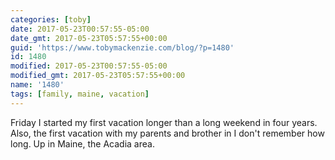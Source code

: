 ```yaml
---
categories: [toby]
date: 2017-05-23T00:57:55-05:00
date_gmt: 2017-05-23T05:57:55+00:00
guid: 'https://www.tobymackenzie.com/blog/?p=1480'
id: 1480
modified: 2017-05-23T00:57:55-05:00
modified_gmt: 2017-05-23T05:57:55+00:00
name: '1480'
tags: [family, maine, vacation]
---
```


Friday I started my first vacation longer than a long weekend in four years.  Also, the first vacation with my parents and brother in I don't remember how long.  Up in Maine, the Acadia area.
